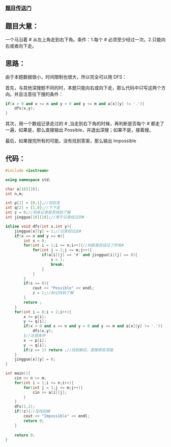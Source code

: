 ### [题目传送门](https://www.luogu.com.cn/problem/AT2168)

## 题目大意：
一个马沿着 # 从左上角走到右下角。条件：1.每个 # 必须至少经过一次。2.只能向右或者向下走。

## 思路：
由于本题数据很小，时间限制也很大，所以完全可以用 DFS：

首先，与其他深搜题不同的时，本题只能向右或向下走，那么代码中只写这两个方向。并且注意往下搜的条件：

```cpp
if(x > 0 and x <= n and y > 0 and y <= m and a[x][y] != '.'){
	dfs(x,y);
}
```


其次，用一个数组记录走过的 # ,当走到右下角的时候，再判断是否每个 # 都走了一遍，如果是，那么直接输出 Possible，并退出深搜；如果不是，接着搜。

最后，如果搜完所有的可能，没有找到答案，那么输出 Impossible

## 代码：

```cpp
#include <iostream>

using namespace std;

char a[10][10];
int n,m;

int p[2] = {0,1};//向右走 
int q[2] = {1,0};//下下走 
int z = 0;//用来记录是否找到了解 
int jingguo[10][10];//用于记录经过的# 

inline void dfs(int x,int y){
	jingguo[x][y] = 1;//记录经过此# 
	if(x == n and y == m){
		int s = 0;
		for(int i = 1;i <= n;i++){//判断是否经过了所有# 
			for(int j = 1;j <= m;j++){
				if(a[i][j] == '#' and jingguo[i][j] == 0){
					s = 1;
					break;
				}
			}
		}
		if(s == 0){
			cout << "Possible" << endl;
			z = 1;//标记找到了解 
		}
		return ;
	}
	for(int i = 0;i < 2;i++){
		x += p[i];
		y += q[i];
		if(x > 0 and x <= n and y > 0 and y <= m and a[x][y] != '.'){
			dfs(x,y);
		}//注意条件 
		x -= p[i];
		y -= q[i];
		if(z == 1) return ;//找到解后，直接疯狂深搜 
	}
	jingguo[x][y] = 0;
}

int main(){
	cin >> n >> m;
	for(int i = 1;i <= n;i++){
		for(int j = 1;j <= m;j++){
			cin >> a[i][j];
		}
	}
	dfs(1,1);
	if(!z){//没找到解 
		cout << "Impossible" << endl;
		return 0;
	}
	
	return 0;
}
```
